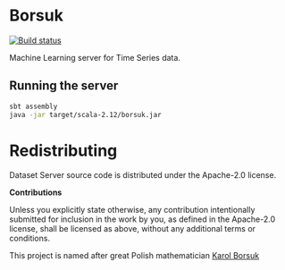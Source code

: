 # Borsuk

[![Build status](https://travis-ci.org/carldata/borsuk.svg?branch=master)](https://travis-ci.org/carldata/borsuk)

Machine Learning server for Time Series data.

 
## Running the server
 
 ```bash
sbt assembly
java -jar target/scala-2.12/borsuk.jar 
 ```
 
 

# Redistributing

Dataset Server source code is distributed under the Apache-2.0 license.

**Contributions**

Unless you explicitly state otherwise, any contribution intentionally submitted
for inclusion in the work by you, as defined in the Apache-2.0 license, shall be
licensed as above, without any additional terms or conditions.

This project is named after great Polish mathematician [Karol Borsuk](https://en.wikipedia.org/wiki/Karol_Borsuk)

